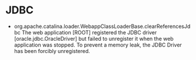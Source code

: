 # JDBC
- org.apache.catalina.loader.WebappClassLoaderBase.clearReferencesJdbc The web application [ROOT] registered the JDBC driver [oracle.jdbc.OracleDriver] but failed to unregister it when the web application was stopped. To prevent a memory leak, the JDBC Driver has been forcibly unregistered.
